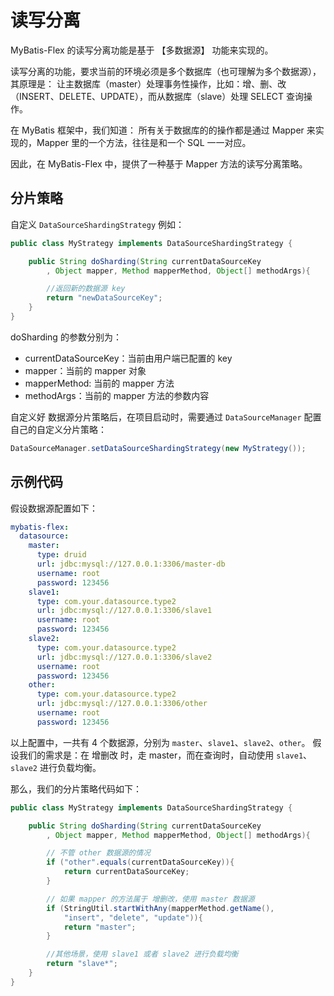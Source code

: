 # 读写分离

MyBatis-Flex 的读写分离功能是基于 【多数据源】 功能来实现的。

读写分离的功能，要求当前的环境必须是多个数据库（也可理解为多个数据源），其原理是：
让主数据库（master）处理事务性操作，比如：增、删、改（INSERT、DELETE、UPDATE），而从数据库（slave）处理 SELECT 查询操作。

在 MyBatis 框架中，我们知道： 所有关于数据库的的操作都是通过 Mapper 来实现的，Mapper 里的一个方法，往往是和一个 SQL 一一对应。

因此，在 MyBatis-Flex 中，提供了一种基于 Mapper 方法的读写分离策略。

## 分片策略

自定义 `DataSourceShardingStrategy` 例如：

```java
public class MyStrategy implements DataSourceShardingStrategy {

    public String doSharding(String currentDataSourceKey
        , Object mapper, Method mapperMethod, Object[] methodArgs){

        //返回新的数据源 key
        return "newDataSourceKey";
    }
}
```

doSharding 的参数分别为：

- currentDataSourceKey：当前由用户端已配置的 key
- mapper：当前的 mapper 对象
- mapperMethod: 当前的 mapper 方法
- methodArgs：当前的 mapper 方法的参数内容

自定义好 数据源分片策略后，在项目启动时，需要通过 `DataSourceManager` 配置自己的自定义分片策略：

```java
DataSourceManager.setDataSourceShardingStrategy(new MyStrategy());
```

## 示例代码

假设数据源配置如下：


```yaml
mybatis-flex:
  datasource:
    master:
      type: druid
      url: jdbc:mysql://127.0.0.1:3306/master-db
      username: root
      password: 123456
    slave1:
      type: com.your.datasource.type2
      url: jdbc:mysql://127.0.0.1:3306/slave1
      username: root
      password: 123456
    slave2:
      type: com.your.datasource.type2
      url: jdbc:mysql://127.0.0.1:3306/slave2
      username: root
      password: 123456
    other:
      type: com.your.datasource.type2
      url: jdbc:mysql://127.0.0.1:3306/other
      username: root
      password: 123456
```
以上配置中，一共有 4 个数据源，分别为 `master`、`slave1`、`slave2`、`other`。
假设我们的需求是：在 增删改 时，走 master，而在查询时，自动使用 `slave1`、`slave2` 进行负载均衡。


那么，我们的分片策略代码如下：

```java
public class MyStrategy implements DataSourceShardingStrategy {

    public String doSharding(String currentDataSourceKey
        , Object mapper, Method mapperMethod, Object[] methodArgs){

        // 不管 other 数据源的情况
        if ("other".equals(currentDataSourceKey)){
            return currentDataSourceKey;
        }

        // 如果 mapper 的方法属于 增删改，使用 master 数据源
        if (StringUtil.startWithAny(mapperMethod.getName(),
            "insert", "delete", "update")){
            return "master";
        }

        //其他场景，使用 slave1 或者 slave2 进行负载均衡
        return "slave*";
    }
}
```
